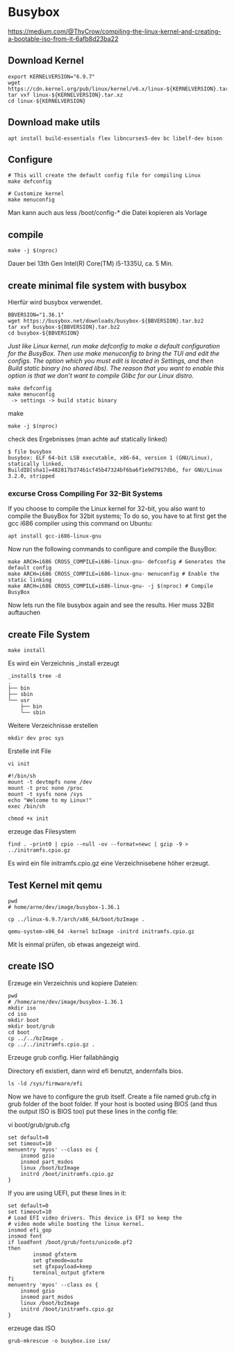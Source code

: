 # Busybox

https://medium.com/@ThyCrow/compiling-the-linux-kernel-and-creating-a-bootable-iso-from-it-6afb8d23ba22

## Download Kernel

```
export KERNELVERSION="6.9.7"
wget https://cdn.kernel.org/pub/linux/kernel/v6.x/linux-${KERNELVERSION}.tar.xz
tar vxf linux-${KERNELVERSION}.tar.xz
cd linux-${KERNELVERSION}
```

## Download make utils

```
apt install build-essentials flex libncurses5-dev bc libelf-dev bison
```

## Configure

```
# This will create the default config file for compiling Linux
make defconfig

# Customize kernel
make menuconfig
```
Man kann auch aus less /boot/config-* die Datei kopieren als Vorlage

## compile
```
make -j $(nproc)
```
Dauer bei 13th Gen Intel(R) Core(TM) i5-1335U, ca. 5 Min.


## create minimal file system with busybox
Hierfür wird busybox verwendet. 

```
BBVERSION="1.36.1"
wget https://busybox.net/downloads/busybox-${BBVERSION}.tar.bz2
tar xvf busybox-${BBVERSION}.tar.bz2
cd busybox-${BBVERSION}
```

*Just like Linux kernel, run make defconfig to make a default configuration for the BusyBox. Then use make menuconfig to bring the TUI and edit the configs. The option which you must edit is located in Settings, and then Build static binary (no shared libs). The reason that you want to enable this option is that we don’t want to compile Glibc for our Linux distro.*

```
make defconfig
make menuconfig
 -> settings -> build static binary
```

make
```
make -j $(nproc)
```

check des Ergebnisses (man achte auf statically linked)
``` 
$ file busybox
busybox: ELF 64-bit LSB executable, x86-64, version 1 (GNU/Linux), statically linked, BuildID[sha1]=482817b374b1cf45b47324bf6ba6f1e9d7917db6, for GNU/Linux 3.2.0, stripped
```

### excurse Cross Compiling For 32-Bit Systems

If you choose to compile the Linux kernel for 32-bit, you also want to compile the BusyBox for 32bit systems; To do so, you have to at first get the gcc i686 compiler using this command on Ubuntu:

```
apt install gcc-i686-linux-gnu
```

Now run the following commands to configure and compile the BusyBox:

```
make ARCH=i686 CROSS_COMPILE=i686-linux-gnu- defconfig # Generates the default config
make ARCH=i686 CROSS_COMPILE=i686-linux-gnu- menuconfig # Enable the static linking
make ARCH=i686 CROSS_COMPILE=i686-linux-gnu- -j $(nproc) # Compile BusyBox
```

Now lets run the file busybox again and see the results. Hier muss 32Bit auftauchen

## create File System

```
make install
```
Es wird ein Verzeichnis _install erzeugt

```
_install$ tree -d
.
├── bin
├── sbin
└── usr
    ├── bin
    └── sbin
```

Weitere Verzeichnisse erstellen
```
mkdir dev proc sys
```

Erstelle init File
```
vi init

#!/bin/sh
mount -t devtmpfs none /dev
mount -t proc none /proc
mount -t sysfs none /sys
echo "Welcome to my Linux!"
exec /bin/sh
```

```
chmod +x init
```

erzeuge das Filesystem
```
find . -print0 | cpio --null -ov --format=newc | gzip -9 > ../initramfs.cpio.gz
```
Es wird ein file initramfs.cpio.gz eine Verzeichnisebene höher erzeugt.

## Test Kernel mit qemu

```
pwd
# home/arne/dev/image/busybox-1.36.1

cp ../linux-6.9.7/arch/x86_64/boot/bzImage .

qemu-system-x86_64 -kernel bzImage -initrd initramfs.cpio.gz
```

Mit ls einmal prüfen, ob etwas angezeigt wird. 


## create ISO

Erzeuge ein Verzeichnis und kopiere Dateien: 

```
pwd
# /home/arne/dev/image/busybox-1.36.1
mkdir iso
cd iso
mkdir boot
mkdir boot/grub
cd boot
cp ../../bzImage .
cp ../../initramfs.cpio.gz .
```

Erzeuge grub config. Hier fallabhängig 

Directory efi existiert, dann wird efi benutzt, andernfalls bios.
```
ls -ld /sys/firmware/efi
```

Now we have to configure the grub itself. Create a file named grub.cfg in grub folder of the boot folder. If your host is booted using BIOS (and thus the output ISO is BIOS too) put these lines in the config file:

vi boot/grub/grub.cfg

```
set default=0
set timeout=10
menuentry 'myos' --class os {
    insmod gzio
    insmod part_msdos
    linux /boot/bzImage
    initrd /boot/initramfs.cpio.gz
}
```

If you are using UEFI, put these lines in it:

```
set default=0
set timeout=10
# Load EFI video drivers. This device is EFI so keep the
# video mode while booting the linux kernel.
insmod efi_gop
insmod font
if loadfont /boot/grub/fonts/unicode.pf2
then
        insmod gfxterm
        set gfxmode=auto
        set gfxpayload=keep
        terminal_output gfxterm
fi
menuentry 'myos' --class os {
    insmod gzio
    insmod part_msdos
    linux /boot/bzImage
    initrd /boot/initramfs.cpio.gz
}
```

erzeuge das ISO

```
grub-mkrescue -o busybox.iso iso/
```







